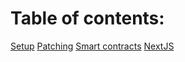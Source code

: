 # Table of contents:
[Setup](setup.md)
[Patching](patching.md)
[Smart contracts](smart-contracts.md)
[NextJS](nextjs-misc.md)
